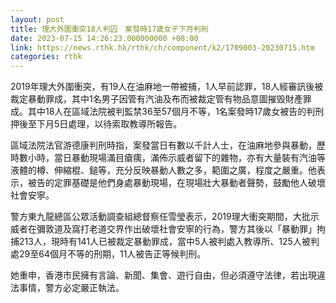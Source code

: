 ```yaml
---
layout: post
title: 理大外圍衝突18人判囚　案發時17歲女子下月判刑
date: 2023-07-15 14:26:23.000000000 +08:00
link: https://news.rthk.hk/rthk/ch/component/k2/1709003-20230715.htm
categories: rthk
---
```


2019年理大外圍衝突，有19人在油麻地一帶被捕，1人早前認罪，18人經審訊後被裁定暴動罪成，其中1名男子因管有汽油及布而被裁定管有物品意圖摧毁財產罪成。其中18人在區域法院被判監禁36至57個月不等，1名案發時17歲女被告的判刑押後至下月5日處理，以待索取教導所報告。

區域法院法官游德康判刑時指，案發當日有數以千計人士，在油麻地參與暴動，歷時數小時，當日暴動現場滿目瘡痍，滿佈示威者留下的雜物，亦有大量裝有汽油等液體的樽、伸縮棍、鎚等，充分反映暴動人數之多，範圍之廣，程度之嚴重。他表示，被告的定罪基礎是他們身處暴動現場，在現場壯大暴動者聲勢，鼓勵他人破壞社會安寧。

警方東九龍總區公眾活動調查組總督察任雪瑩表示，2019理大衝突期間，大批示威者在彌敦道及窩打老道交界作出破壞社會安寧的行為，警方其後以「暴動罪」拘捕213人，現時有141人已被裁定暴動罪成，當中5人被判處入教導所、125人被判處29至64個月不等的刑期，11人被告正等候判刑。

她重申，香港市民擁有言論、新聞、集會、遊行自由，但必須遵守法律，若出現違法事情，警方必定嚴正執法。
